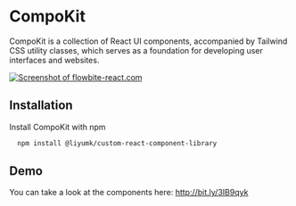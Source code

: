 
# CompoKit 

CompoKit is a collection of React UI components, accompanied by Tailwind CSS utility classes, which serves as a foundation for developing user interfaces and websites.

[![Screenshot of flowbite-react.com](https://i.postimg.cc/Ghs5662Q/Screenshot-2023-02-18-171941.jpg)](https://postimg.cc/2VrGZcnb)

## Installation

Install CompoKit with npm

```bash
  npm install @liyumk/custom-react-component-library
```
    
## Demo
You can take a look at the components here:
http://bit.ly/3IB9qyk

